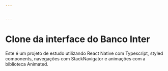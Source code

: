 ```yaml
---


---
```


<h1 id="clone-da-interface-do-banco-inter">Clone da interface do Banco Inter</h1>
<p>Este é um projeto de estudo utilizando React Native com Typescript, styled components, navegações com StackNavigator e animações com a biblioteca Animated.</p>


